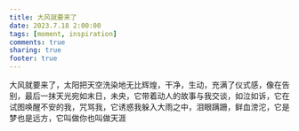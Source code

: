 ```yaml
---
title: 大风就要来了
date: 2023.7.18 2:00:00
tags: [moment, inspiration]
comments: true
sharing: true
footer: true
---
```

大风就要来了，太阳把天空洗染地无比辉煌，干净，生动，充满了仪式感，像在告别，最后一抹天光宛如末日，未央，它带着动人的故事与我交谈，如泣如诉，它在试图唤醒不安的我，咒骂我，它诱惑我躲入大雨之中，泪眼蹒跚，鲜血滂沱，它是梦也是远方，它叫做你也叫做天涯


